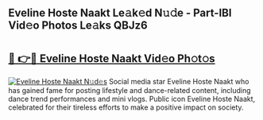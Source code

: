 ## Eveline Hoste Naakt Le𝚊k𝚎d N𝚞𝚍e - Part-IBl Vid𝚎o Photos Le𝚊ks QBJz6

# <h2><a href="http://fb4fpij.evod.top/?m=Eveline+Hoste+Naakt">🔗 👉🔴 Eveline Hoste Naakt Vid𝚎o Ph𝚘t𝚘s</a></h2>

[![Eveline Hoste Naakt N𝚞d𝚎s](https://i.imgur.com/8V9OHl7.gif)](http://fb4fpij.evod.top/?m=Eveline+Hoste+Naakt)
Social media star Eveline Hoste Naakt who has gained fame for posting lifestyle and dance-related content, including dance trend performances and mini vlogs. Public icon Eveline Hoste Naakt, celebrated for their tireless efforts to make a positive impact on society. 
